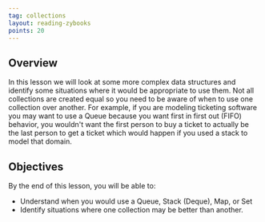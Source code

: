 ```yaml
---
tag: collections
layout: reading-zybooks
points: 20
---
```


## Overview

In this lesson we will look at some more complex data structures and identify some situations where
it would be appropriate to use them. Not all collections are created equal so you need to be aware
of when to use one collection over another. For example, if you are modeling ticketing software you
may want to use a Queue because you want first in first out (FIFO) behavior, you wouldn't want the
first person to buy a ticket to actually be the last person to get a ticket which would happen if
you used a stack to model that domain.


## Objectives

By the end of this lesson, you will be able to:

- Understand when you would use a Queue, Stack (Deque), Map, or Set
- Identify situations where one collection may be better than another.